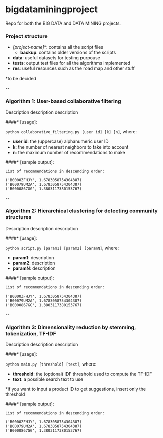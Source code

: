 # bigdataminingproject
Repo for both the BIG DATA and DATA MINING projects.

### Project structure

- **[project-name*]**: contains all the script files
  - **backup**: contains older versions of the scripts
- **data**: useful datasets for testing purpouse
- **tests**: output test files for all the algorithms implemented
- **res**: useful resources such as the road map and other stuff

*to be decided

--

### Algorithm 1: User-based collaborative filtering

Description description description

####* [usage]:

```python collaborative_filtering.py [user id] [k] [n]```, where:

* **user id**: the (uppercase) alphanumeric user ID
* **k**: the number of nearest neighbors to take into account
* **n**: the maximum number of recommendations to make

####* [sample output]:

```
List of recommendations in descending order:

('B0000ZFHJY', 1.6783058754304387)
('B00079UM2A', 1.6783058754304387)
('B0000867GG', 1.3803117380153767)
```

--

### Algorithm 2: Hierarchical clustering for detecting community structures

Description description description

####* [usage]:

```python script.py [param1] [param2] [paramN]```, where:

* **param1**: description
* **param2**: description
* **paramN**: description

####* [sample output]:

```
List of recommendations in descending order:

('B0000ZFHJY', 1.6783058754304387)
('B00079UM2A', 1.6783058754304387)
('B0000867GG', 1.3803117380153767)
```

--

### Algorithm 3: Dimensionality reduction by stemming, tokenization, TF-IDF

Description description description

####* [usage]:

```python main.py [threshold] [text]```, where:

* **threshold**: the (optional) IDF threshold used to compute the TF-IDF
* **text**: a possible search text to use

*if you want to input a product ID to get suggestions, insert only the threshold

####* [sample output]:

```
List of recommendations in descending order:

('B0000ZFHJY', 1.6783058754304387)
('B00079UM2A', 1.6783058754304387)
('B0000867GG', 1.3803117380153767)
```
